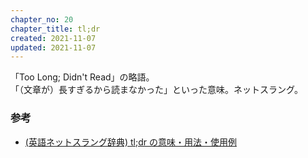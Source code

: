 ```yaml
---
chapter_no: 20
chapter_title: tl;dr
created: 2021-11-07
updated: 2021-11-07
---
```

「Too Long; Didn't Read」の略語。  
「（文章が）長すぎるから読まなかった」といった意味。ネットスラング。

### 参考
- [(英語ネットスラング辞典) tl;dr の意味・用法・使用例](https://eigo-net-slang-jiten.blogspot.com/2014/01/tldr-too-long-didnt-read.html)

